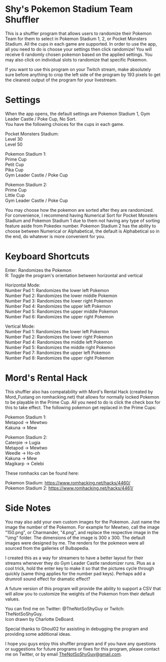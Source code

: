 # Shy's Pokemon Stadium Team Shuffler
This is a shuffler program that allows users to randomize their Pokemon Team for them to select in Pokemon Stadium 1, 2, or Pocket Monsters Stadium.
All the cups in each game are supported. In order to use the app, all you need to do is choose your settings then click randomize! You will receive 6 randomly chosen pokemon based on the applied settings. You may also click on individual slots to randomize that specific Pokemon.  
  
If you want to use this program on your Twitch stream, make absolutely sure before anything to crop the left side of the program by 193 pixels to get the cleanest output of the program for your livestream.
    
# Settings
When the app opens, the default settings are Pokemon Stadium 1, Gym Leader Castle / Poke Cup, No Sort.  
You have the following choices for the cups in each game.  
  
  Pocket Monsters Stadium:  
   Level 30  
   Level 50  

  Pokemon Stadium 1:  
   Prime Cup  
   Petit Cup  
   Pika Cup  
   Gym Leader Castle / Poke Cup 
  
  Pokemon Stadium 2:  
   Prime Cup  
   Little Cup  
   Gym Leader Castle / Poke Cup  
   
You may choose how the pokemon are sorted after they are randomized. For convenience, I recommend having Numerical Sort for Pocket Monsters Stadium and Pokemon Stadium 1 due to them not having any type of sorting feature aside from Pokedex number. Pokemon Stadium 2 has the ability to choose between Numerical or Alphabetical, the default is Alphabetical so in the end, do whatever is more convenient for you.

# Keyboard Shortcuts
Enter: Randomizes the Pokemon  
R: Toggle the program's orientation between horizontal and vertical  

Horizontal Mode:  
Number Pad 1: Randomizes the lower left Pokemon   
Number Pad 2: Randomizes the lower middle Pokemon   
Number Pad 3: Randomizes the lower right Pokemon   
Number Pad 4: Randomizes the upper left Pokemon   
Number Pad 5: Randomizes the upper middle Pokemon   
Number Pad 6: Randomizes the upper right Pokemon  

Vertical Mode:  
Number Pad 1: Randomizes the lower left Pokemon   
Number Pad 2: Randomizes the lower right Pokemon   
Number Pad 4: Randomizes the middle left Pokemon   
Number Pad 5: Randomizes the middle right Pokemon   
Number Pad 7: Randomizes the upper left Pokemon   
Number Pad 8: Randomizes the upper right Pokemon  


# Mord's Rental Hack
This shuffler also has compatability with Mord's Rental Hack (created by Mord_Fustang on romhacking.net) that allows for normally locked Pokemon to be playable in the Prime Cup. All you need to do is click the check box for this to take effect.
The following pokemon get replaced in the Prime Cups:

  Pokemon Stadium 1:  
   Metapod -> Mewtwo  
   Kakuna -> Mew  
  
  Pokemon Stadium 2:   
   Caterpie -> Lugia  
   Metapod -> Mewtwo  
   Weedle -> Ho-oh  
   Kakuna -> Mew  
   Magikarp -> Celebi  
    
   These romhacks can be found here:
   
   Pokemon Stadium:
   https://www.romhacking.net/hacks/4460/  
   Pokemon Stadium 2:
   https://www.romhacking.net/hacks/4461/
   
# Side Notes  
You may also add your own custom images for the Pokemon. Just name the image the number of the Pokemon. For example for Mewtwo, call the image "150.png", or Charmander, "4.png", and replace the respective image in the "\img" folder. The dimensions of the image is 300 x 300. The default images were designed by me. The renders for the pokmeon were all sourced from the galleries of Bulbapedia.  

I created this as a way for streamers to have a better layout for their streams whenever they do Gym Leader Castle randomizer runs. Plus as a cool trick, hold the enter key to make it so that the pictures cycle through quickly (same thing applies for the number pad keys). Perhaps add a drumroll sound effect for dramatic effect?

A future version of this program will provide the ability to support a CSV that will allow you to customize the weights of the Pokemon from their default values.

You can find me on Twitter: @TheNotSoShyGuy or Twitch: TheNotSoShyGuy.  
Icon drawn by Charlotte DeBoard.  

Special thanks to Ghoul02 for assisting in debugging the program and providing some additional ideas.

I hope you guys enjoy this shuffler program and if you have any questions or suggestions for future programs or fixes for this program, please contact me on Twitter, or by email TheNotSoShyGuy@gmail.com.
